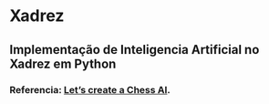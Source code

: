 # Xadrez
## Implementação de Inteligencia Artificial no Xadrez em Python
### Referencia: [Let’s create a Chess AI](https://medium.com/dscvitpune/lets-create-a-chess-ai-8542a12afef).
